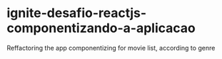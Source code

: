 # ignite-desafio-reactjs-componentizando-a-aplicacao
Reffactoring the app componentizing for movie list, according to genre

